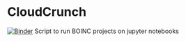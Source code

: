# CloudCrunch
[![Binder](https://mybinder.org/badge_logo.svg)](https://mybinder.org/v2/gh/softbear/CloudCrunch/master)
 Script to run BOINC projects on jupyter notebooks
